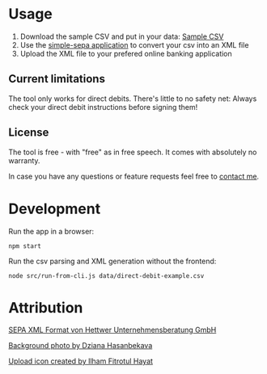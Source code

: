 # Usage

1. Download the sample CSV and put in your data: [Sample CSV](./data/direct-debit-example.csv)
2. Use the [simple-sepa application](https://simple-sepa.c99.at) to convert
your csv into an XML file
3. Upload the XML file to your prefered online banking application

## Current limitations

The tool only works for direct debits. There's little to no safety net: Always
check your direct debit instructions before signing them!

## License

The tool is free - with "free" as in free speech. It comes with 
absolutely no warranty.

In case you have any questions or feature requests feel free to 
[contact me](https://c99.at).

# Development

Run the app in a browser:
```
npm start
```

Run the csv parsing and XML generation without the frontend: 
```
node src/run-from-cli.js data/direct-debit-example.csv
```

# Attribution

[SEPA XML Format von Hettwer Unternehmensberatung GmbH](https://www.hettwer-beratung.de/sepa-spezialwissen/sepa-technische-anforderungen/pain-format-sepa-pain-008-sdd/)

[Background photo by Dziana Hasanbekava](https://www.pexels.com/photo/thoughtful-man-with-books-at-desk-in-night-7063777/)

[Upload icon created by Ilham Fitrotul Hayat](https://www.flaticon.com/free-icons/upload)
